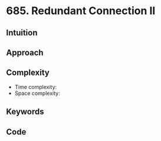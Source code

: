 # 685. Redundant Connection II

## Intuition

## Approach

## Complexity

- Time complexity:
- Space complexity:

## Keywords

## Code

```go

```
